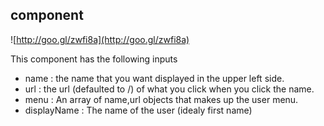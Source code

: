 ## <uw-frame> component

![http://goo.gl/zwfi8a](http://goo.gl/zwfi8a)

This component has the following inputs
+ name : the name that you want displayed in the upper left side.
+ url : the url (defaulted to /) of what you click when you click the name.
+ menu : An array of name,url objects that makes up the user menu.
+ displayName : The name of the user (idealy first name)
